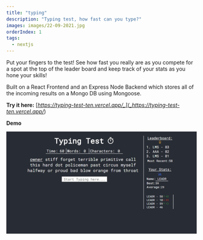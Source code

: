 ```yaml
---
title: "typing"
description: "Typing test, how fast can you type?"
images: images/22-09-2021.jpg
orderIndex: 1
tags:
  - nextjs
---
```


Put your fingers to the test! See how fast you really are as you compete for a spot at the top of the leader board and keep track of your stats as you hone your skills!

Built on a React Frontend and an Express Node Backend which stores all of the incoming results on a Mongo DB using Mongoose.

**Try it here:** [_https://typing-test-ten.vercel.app/_](_https://typing-test-ten.vercel.app/_)

**Demo**

![demo gif](https://raw.githubusercontent.com/melansonS/typing-test/master/typing-test.gif?token=ALHOCD2PHEB3PKGU2VRNA5K7TRZ4K "demo")
